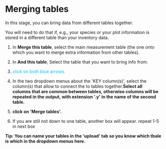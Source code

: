 # Merging tables

In this stage, you can bring data from different tables together. 

You will need to do that if, e.g., your species or your plot information is stored in a different table than your inventory data.
 
 1. In **Merge this table**, select the main measurement table (the one onto which you want to merge extra information from other tables).
 
 2. In **And this table**, Select the table that you want to bring info from.
 
 3. <span style="color:#00c0ef;">click on both blue arrows.</span>
 
 4. In the two dropdown menus about the 'KEY column(s)', select the column(s) that allow to connect the to tables together.**Select all columns that are common between tables, otherwise columns will be repeated in the output, with extension '.y' in the name of the second table.**
 
 5. **click on 'Merge tables'.**
 
 6. If you are still not down to one table, another box will appear. repeat 1-5 in next box
 
 
 **Tip: You can name your tables in the 'upload' tab so you know which tbale is which in the dropdown menus here.**
